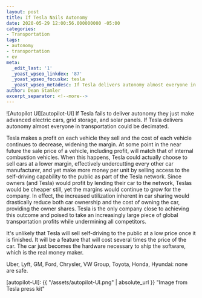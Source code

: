 ```yaml
---
layout: post
title: If Tesla Nails Autonomy
date: 2020-05-29 12:00:56.000000000 -05:00
categories:
- Transportation
tags:
- autonomy
- transportation
- ev
meta:
  _edit_last: '1'
  _yoast_wpseo_linkdex: '87'
  _yoast_wpseo_focuskw: tesla
  _yoast_wpseo_metadesc: If Tesla delivers autonomy almost everyone in transportation could be decimated.
author: Dean Stamler
excerpt_separator: <!--more-->
---
```

![Autopilot UI][autopilot-UI]
If Tesla fails to deliver autonomy they just make advanced electric cars, grid storage, and solar panels. If Tesla delivers autonomy almost everyone in transportation could be decimated.
<!--more-->
Tesla makes a profit on each vehicle they sell and the cost of each vehicle continues to decrease, widening the margin. At some point in the near future the sale price of a vehicle, including profit, will match that of internal combustion vehicles. When this happens, Tesla could actually choose to sell cars at a lower margin, effectively undercutting every other car manufacturer, and yet make more money per unit by selling access to the self-driving capability to the public as part of the Tesla network. Since owners (and Tesla) would profit by lending their car to the network, Teslas would be cheaper still, yet the margins would continue to grow for the company. In effect, the increased utilization inherent in car sharing would drastically reduce both car ownership and the cost of owning the car, providing the owner shares. Tesla is the only company close to achieving this outcome and poised to take an increasingly large piece of global transportation profits while undermining all competitors.

It's unlikely that Tesla will sell self-driving to the public at a low price once it is finished. It will be a feature that will cost several times the price of the car. The car just becomes the hardware necessary to ship the software, which is the real money maker.

Uber, Lyft, GM, Ford, Chrysler, VW Group, Toyota, Honda, Hyundai: none are safe.

[autopilot-UI]: {{ "/assets/autopilot-UI.png" | absolute_url }} "Image from Tesla press kit"
